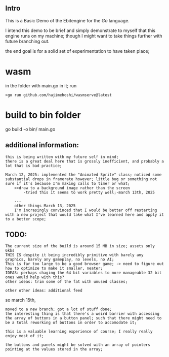 ## Intro

This is a Basic Demo of the Ebitengine for the *Go* language.

I intend this demo to be brief and simply demonstrate to myself that this engine runs on my machine; 
though I might want to take things further with future branching out.

the end goal is for a solid set of experimentation to have taken place;


# wasm

in the folder with main.go in it; run 
```
>go run github.com/hajimehoshi/wasmserve@latest
```

# build to bin folder

go build -o bin/ main.go

## additional information:

    this is being written with my future self in mind;
    there is a great deal here that is grossly inefficient, and probably a lot that is bad practice;

    March 12, 2025: implemented the "Animated Sprite" class; noticed some substantial drops in framerate however; little bug or something not sure if it's because I'm making calls to timer or what;
        >>draw to a background image rather than the screen
            -tried this it seems to work pretty well;-march 13th, 2025

        ---
        other things March 13, 2025
        I'm incrasingly convinced that I would be better off restarting with a new project that would take what I've learned here and apply it to a better scope;
        


## TODO:


    The current size of the build is around 15 MB in size; assets only 6kbs 
    THIS IS despite it being incredibly primitive with barely any graphics, barely any gameplay, no levels, no AI;
    This is far too large to be a good browser game; -> need to figure out how to optimize to make it smaller, neater;
    IDEAS: perhaps chaging the 64 bit variables to more manageable 32 bit ones would help with this?
    other ideas: trim some of the fat with unused classes;

    other other ideas: additional feed 


so march 15th,

    moved to a new branch; got a lot of stuff done;
    the interesting thing is that there's a weird barrier with accessing the array of buttons in a button panel; such that there might need to be a total reworking of buttons in order to accomodate it;

    this is a valuable learning experience of course; I really really enjoy most of it; 

    the buttons and panels might be solved with an array of pointers pointing at the values stored in the array;
    